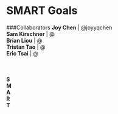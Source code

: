 SMART Goals
=============================
###Collaborators
<b>Joy Chen</b> | @joyyqchen<br>
<b>Sam Kirschner</b> | @<br>
<b>Brian Liou</b> | @<br>
<b>Tristan Tao</b> | @<br>
<b>Eric Tsai</b> | @<br>
<br><br><br>
<b>S</b>
<br>
<b>M</b>
<br>
<b>A</b>
<br>
<b>R</b>
<br>
<b>T</b>
<br>
